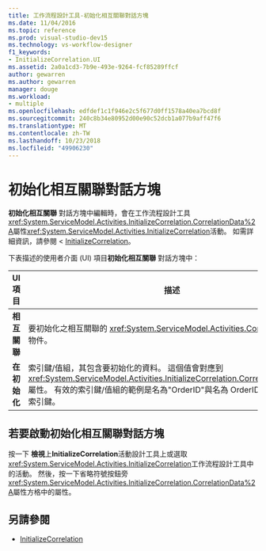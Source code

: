 ```yaml
---
title: 工作流程設計工具-初始化相互關聯對話方塊
ms.date: 11/04/2016
ms.topic: reference
ms.prod: visual-studio-dev15
ms.technology: vs-workflow-designer
f1_keywords:
- InitializeCorrelation.UI
ms.assetid: 2a0a1cd3-7b9e-493e-9264-fcf85289ffcf
author: gewarren
ms.author: gewarren
manager: douge
ms.workload:
- multiple
ms.openlocfilehash: edfdef1c1f946e2c5f677d0ff1578a40ea7bcd8f
ms.sourcegitcommit: 240c8b34e80952d00e90c52dcb1a077b9aff47f6
ms.translationtype: MT
ms.contentlocale: zh-TW
ms.lasthandoff: 10/23/2018
ms.locfileid: "49906230"
---
```

# <a name="initialize-correlation-dialog-box"></a>初始化相互關聯對話方塊

**初始化相互關聯** 對話方塊中編輯時，會在工作流程設計工具<xref:System.ServiceModel.Activities.InitializeCorrelation.CorrelationData%2A>屬性<xref:System.ServiceModel.Activities.InitializeCorrelation>活動。 如需詳細資訊，請參閱 < [InitializeCorrelation](../workflow-designer/initializecorrelation-activity-designer.md)。

下表描述的使用者介面 (UI) 項目**初始化相互關聯** 對話方塊中：

|UI 項目|描述|
|-|-----------------|
|**相互關聯**|要初始化之相互關聯的 <xref:System.ServiceModel.Activities.CorrelationHandle> 物件。|
|**在初始化**|索引鍵/值組，其包含要初始化的資料。 這個值會對應到<xref:System.ServiceModel.Activities.InitializeCorrelation.CorrelationData%2A>屬性。 有效的索引鍵/值組的範例是名為"OrderID"與名為 OrderID 的變數配對的索引鍵。|

## <a name="to-launch-the-initialize-correlation-dialog-box"></a>若要啟動初始化相互關聯對話方塊

按一下 **檢視**上**InitializeCorrelation**活動設計工具上或選取<xref:System.ServiceModel.Activities.InitializeCorrelation>工作流程設計工具中的活動。 然後，按一下省略符號按鈕旁<xref:System.ServiceModel.Activities.InitializeCorrelation.CorrelationData%2A>屬性方格中的屬性。

## <a name="see-also"></a>另請參閱

- [InitializeCorrelation](../workflow-designer/initializecorrelation-activity-designer.md)
